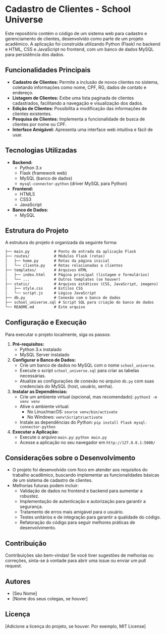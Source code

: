# Cadastro de Clientes - School Universe

Este repositório contém o código de um sistema web para cadastro e gerenciamento de clientes, desenvolvido como parte de um projeto acadêmico. A aplicação foi construída utilizando Python (Flask) no backend e HTML, CSS e JavaScript no frontend, com um banco de dados MySQL para persistência dos dados.

## Funcionalidades Principais

* **Cadastro de Clientes:** Permite a inclusão de novos clientes no sistema, coletando informações como nome, CPF, RG, dados de contato e endereço.
* **Listagem de Clientes:** Exibe uma lista paginada de clientes cadastrados, facilitando a navegação e visualização dos dados.
* **Edição de Clientes:** Possibilita a modificação das informações de clientes existentes.
* **Pesquisa de Clientes:** Implementa a funcionalidade de busca de clientes por nome ou CPF.
* **Interface Amigável:** Apresenta uma interface web intuitiva e fácil de usar.

## Tecnologias Utilizadas

* **Backend:**
    * Python 3.x
    * Flask (framework web)
    * MySQL (banco de dados)
    * `mysql-connector-python` (driver MySQL para Python)
* **Frontend:**
    * HTML5
    * CSS3
    * JavaScript
* **Banco de Dados:**
    * MySQL

## Estrutura do Projeto

A estrutura do projeto é organizada da seguinte forma:

```html
├── main.py           # Ponto de entrada da aplicação Flask
├── routes/           # Módulos Flask (rotas)
│   ├── home.py       # Rotas da página inicial
│   └── cliente.py    # Rotas relacionadas a clientes
├── templates/        # Arquivos HTML
│   ├── index.html    # Página principal (listagem e formulários)
│   └── ...           # Outros templates (se houver)
├── static/           # Arquivos estáticos (CSS, JavaScript, imagens)
│   ├── style.css     # Estilos CSS
│   └── script.js     # Lógica JavaScript
├── db.py             # Conexão com o banco de dados
├── school_universe.sql # Script SQL para criação do banco de dados
└── README.md         # Este arquivo
```
## Configuração e Execução

Para executar o projeto localmente, siga os passos:

1.  **Pré-requisitos:**
    * Python 3.x instalado
    * MySQL Server instalado
2.  **Configurar o Banco de Dados:**
    * Crie um banco de dados no MySQL com o nome `school_universe`.
    * Execute o script `school_universe.sql` para criar as tabelas necessárias.
    * Atualize as configurações de conexão no arquivo `db.py` com suas credenciais do MySQL (host, usuário, senha).
3.  **Instalar as Dependências:**
    * Crie um ambiente virtual (opcional, mas recomendado): `python3 -m venv venv`
    * Ative o ambiente virtual:
        * No Linux/macOS: `source venv/bin/activate`
        * No Windows: `venv\Scripts\activate`
    * Instale as dependências do Python: `pip install Flask mysql-connector-python`
4.  **Executar a Aplicação:**
    * Execute o arquivo `main.py`: `python main.py`
    * Acesse a aplicação no seu navegador em `http://127.0.0.1:5000/`

## Considerações sobre o Desenvolvimento

* O projeto foi desenvolvido com foco em atender aos requisitos do trabalho acadêmico, buscando implementar as funcionalidades básicas de um sistema de cadastro de clientes.
* Melhorias futuras podem incluir:
    * Validação de dados no frontend e backend para aumentar a robustez.
    * Implementação de autenticação e autorização para garantir a segurança.
    * Tratamento de erros mais amigável para o usuário.
    * Testes unitários e de integração para garantir a qualidade do código.
    * Refatoração do código para seguir melhores práticas de desenvolvimento.

## Contribuição

Contribuições são bem-vindas! Se você tiver sugestões de melhorias ou correções, sinta-se à vontade para abrir uma issue ou enviar um pull request.

## Autores

* \[Seu Nome]
* \[Nome dos seus colegas, se houver]

## Licença

\[Adicione a licença do projeto, se houver. Por exemplo, MIT License]
